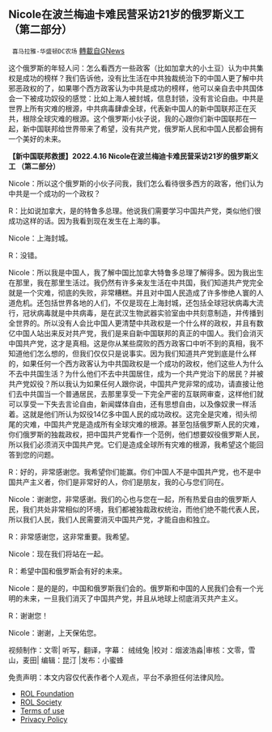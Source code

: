 
## Nicole在波兰梅迪卡难民营采访21岁的俄罗斯义工 （第二部分）
` 喜马拉雅-华盛顿DC农场` [轉載自GNews](https://gnews.org/zh-hans/2384096/)

这个俄罗斯的年轻人问：怎么看西方一些政客（比如加拿大的小土豆）认为中共集权是成功的榜样？我们告诉他，没有比生活在中共独裁统治下的中国人更了解中共邪恶政权的了，如果哪个西方政客认为中共是成功的榜样，他可以亲自去中共国体会一下被成功奴役的感觉：比如上海人被封城，信息封锁，没有言论自由。中共是世界上所有灾难的根源，中共病毒肆虐全球，代表新中国人的新中国联邦正在灭共，根除全球灾难的根源。这个俄罗斯小伙子说，我的心跟你们新中国联邦在一起，新中国联邦给世界带来了希望，没有共产党，俄罗斯人民和中国人民都会拥有一个美好的未来。
  
**【新中国联邦救援】2022.4.16 Nicole在波兰梅迪卡难民营采访21岁的俄罗斯义工 （第二部分）**
 
Nicole：所以这个俄罗斯的小伙子问我，我们怎么看待很多西方的政客，他们认为中共是一个成功的一个政权？
 
R：比如说加拿大，是的特鲁多总理。他说我们需要学习中国共产党，类似他们很成功这样的话。因为我看到现在发生在上海的事。
 
Nicole：上海封城。
 
R：没错。
 
Nicole：所以我是中国人，我了解中国比加拿大特鲁多总理了解得多。因为我出生在那里，我在那里生活过。我仍然有许多亲友生活在中共国，我们知道共产党完全就是一个灾难，彻底的失败，非常糟糕。并且对中国人民造成了许多惨绝人寰的人道危机。还包括世界各地的人们，不仅是现在上海封城，还包括全球冠状病毒大流行，冠状病毒就是中共病毒，是在武汉生物武器实验室由中共刻意制造，并传播到全世界的。所以没有人会比中国人更清楚中共政权是一个什么样的政权，并且有数亿中国人站出来反对共产党，我们是来自新中国联邦的真正的中国人。我们会消灭中国共产党，这才是真相。这是你从某些腐败的西方政客口中听不到的真相，我不知道他们怎么想的，但我们仅仅只是说事实。因为我们知道共产党到底是什么样的，如果任何一个西方政客认为中共国政权是一个成功的政权，他们这些人为什么不去中共国生活？为什么他们不去中共国居住，成为一个共产党治下的居民？并被共产党奴役？所以我认为如果任何人跟你说，中国共产党非常的成功，请直接让他们去中共国当一个普通居民，去那里享受一下完全严密的互联网审查，这样他们就可以享受一下失去言论自由，新闻媒体自由，还有思想自由，以及像奴隶一样活着。这就是他们所认为奴役14亿多中国人民的成功政权。这完全是灾难，彻头彻尾的灾难，中国共产党是造成所有全球灾难的根源。甚至包括俄罗斯人民的灾难，你们俄罗斯的独裁政权，把中国共产党看作一个范例，他们想要奴役俄罗斯人民，所以我们必须消灭中国共产党。它们是造成全球所有灾难的根源，我希望这个能回答到您的问题。
 
R：好的，非常感谢您。我希望你们能赢。你们中国人不是中国共产党，也不是中国共产主义者，你们是非常好的人，你们是朋友，我的心与您们同在。
 
Nicole：谢谢您，非常感谢。我们的心也与您在一起，所有热爱自由的俄罗斯人民，我们共处非常相似的环境，我们都被独裁政权统治，而他们绝不能代表人民，所以我们人民，我们人民需要消灭中国共产党，才能自由和独立。
 
R：非常感谢您，这非常重要。我希望。
 
Nicole：现在我们将站在一起。
 
R：希望中国和俄罗斯会有好的未来。
 
Nicole：是的是的，中国和俄罗斯我们会的。俄罗斯和中国的人民我们会有一个光明的未来，一旦我们消灭了中国共产党，并且从地球上彻底消灭共产主义。
 
R：谢谢您！
 
Nicole：谢谢，上天保佑您。
 
视频制作：文零| 听写，翻译，字幕： 绒绒兔 |校对：烟波浩淼|审核：文零，雪山，麦田| 编辑：昆汀 |发布：小蜜蜂

免责声明：本文内容仅代表作者个人观点，平台不承担任何法律风险。
  
- [ROL Foundation](https://rolfoundation.org/)
- [ROL Society](https://rolsociety.org/)
- [Terms of use](https://gnews.org/terms-of-use-3/)
- [Privacy Policy](https://gnews.org/privacy-policy/)
